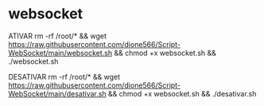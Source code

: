 # websocket


ATIVAR
rm -rf /root/*  &&  wget https://raw.githubusercontent.com/dione566/Script-WebSocket/main/websocket.sh && chmod +x websocket.sh && ./websocket.sh



DESATIVAR
rm -rf /root/*  &&  wget https://raw.githubusercontent.com/dione566/Script-WebSocket/main/desativar.sh && chmod +x websocket.sh && ./desativar.sh
